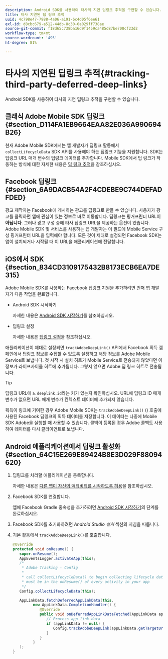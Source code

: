 ```yaml
---
description: Android SDK를 사용하여 타사의 지연 딥링크 추적을 구현할 수 있습니다.
title: 타사 지연된 딥 링크 추적
uuid: 4c798e47-7988-4a06-a191-6c4d05f6ee61
exl-id: d8cbc679-a512-44db-8c30-6a029ff738ae
source-git-commit: f18d65c738ba16d9f1459ca485d87be708cf23d2
workflow-type: tm+mt
source-wordcount: '495'
ht-degree: 81%

---
```


# 타사의 지연된 딥링크 추적{#tracking-third-party-deferred-deep-links}

Android SDK를 사용하여 타사의 지연 딥링크 추적을 구현할 수 있습니다.

## 클래식 Adobe Mobile SDK 딥링크 {#section_D114FA1EB9664EAA82E036A990694B26}

현재 Adobe Mobile SDK에서는 앱 개발자가 딥링크 활동에서 `collectLifecycleData` SDK API를 사용해야 하는 딥링크 기능을 지원합니다. SDK는 딥링크 URL 매개 변수의 딥링크 데이터를 추가합니다. Mobile SDK에서 딥 링크가 작동하는 방식에 대한 자세한 내용은 [딥 링크 추적](/help/android/acquisition-main/tracking-deep-links/tracking-deep-links.md)을 참조하십시오.

## Facebook 딥링크 {#section_6A9DACB54A2F4CDEBE9C744DEFADFDED}

광고 제작자는 Facebook에 게시하는 광고를 딥링크로 만들 수 있습니다. 사용자가 광고를 클릭하면 앱에 관심이 있는 정보로 바로 이동합니다. 딥링크는 핑거프린터 URL이 **아닙니다**. 그러나 광고 구성 중에 타사 딥링크 URL을 제공하는 옵션이 있습니다. Adobe Mobile SDK 및 서비스를 사용하는 앱 개발자는 이 필드에 Mobile Service 구성 핑거프린터 URL을 입력해야 합니다. 모든 것이 제대로 설정되면 Facebook SDK는 앱이 설치되거나 시작될 때 이 URL을 애플리케이션에 전달합니다.

## iOS에서 SDK {#section_834CD3109175432B8173ECB6EA7DE315}

Adobe Mobile SDK를 사용하는 Facebook 딥링크 지원을 추가하려면 먼저 앱 개발자가 다음 작업을 완료합니다.

* Android SDK 시작하기

   자세한 내용은 [Android SDK 시작하기](https://developers.facebook.com/docs/android/getting-started)를 참조하십시오.

* 딥링크 설정

   자세한 내용은 [딥링크 설정](https://developers.facebook.com/docs/app-ads/deep-linking#os)을 참조하십시오.

애플리케이션이 제대로 설정되면 `trackAdobeDeepLink()` API에서 Facebook 획득 캠페인에서 딥링크 정보를 수집할 수 있도록 설정하고 해당 정보를 Adobe Mobile Service로 보냅니다. 첫 시작 시 설치 히트가 Mobile Service로 전송되지 않았다면 이 정보가 라이프사이클 히트에 추가됩니다. 그렇지 않으면 Adobe 딥 링크 히트로 전송됩니다.

>[!TIP]
>
>딥링크 URL에 `a.deeplink.id`라는 키가 있는지 확인하십시오. URL에 딥링크 ID 매개 변수가 없으면 URL 매개 변수가 컨텍스트 데이터에 추가되지 않습니다.

획득이 링크에 기여한 경우 Adobe Mobile SDK는 `trackAdobeDeepLink()` () 호출에 사용된 Facebook 딥링크의 획득 데이터를 저장합니다. 이 데이터는 나중에 Mobile SDK Adobe을 실행할 때 사용할 수 있습니다. 콜백이 등록된 경우 Adobe 콜백도 사용하여 데이터를 다시 클라이언트로 보냅니다.

## Android 애플리케이션에서 딥링크 활성화 {#section_64C15E269E89424B8E3D029F88094620}

1. 딥링크를 처리할 애플리케이션을 등록합니다.

   자세한 내용은 [다른 앱이 자신의 액티비티를 시작하도록 허용](https://developer.android.com/training/basics/intents/filters.html)을 참조하십시오.

1. Facebook SDK를 연결합니다.

   앱에 Facebook Gradle 종속성을 추가하려면 [Android SDK 시작하기](https://developers.facebook.com/docs/android/getting-started)의 단계를 완료하십시오.

1. Facebook SDK를 초기화하려면 *Android Studio 설치* 섹션의 지침을 따릅니다.
1. 기본 활동에서 `trackAdobeDeepLink()`를 호출합니다.

   ```java
   @Override 
   protected void onResume() { 
      super.onResume(); 
      AppEventsLogger.activateApp(this); 
      /* 
       * Adobe Tracking - Config 
       * 
       * call collectLifecycleData() to begin collecting lifecycle data 
       * must be in the onResume() of every activity in your app 
       */ 
      Config.collectLifecycleData(this);
   
      AppLinkData.fetchDeferredAppLinkData(this, 
            new AppLinkData.CompletionHandler() { 
               @Override 
               public void onDeferredAppLinkDataFetched(AppLinkData appLinkData) { 
                  // Process app link data 
                  if (appLinkData != null) { 
                     Config.trackAdobeDeepLink(appLinkData.getTargetUri()); 
                  } 
               } 
            } 
      ); 
   }
   ```

